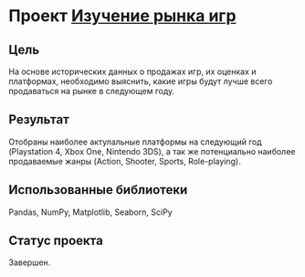 # Проект <a href="https://nbviewer.jupyter.org/github/mogfl/Projects/blob/master/04.%20%D0%98%D0%B7%D1%83%D1%87%D0%B5%D0%BD%D0%B8%D0%B5%20%D1%80%D1%8B%D0%BD%D0%BA%D0%B0%20%D0%B8%D0%B3%D1%80/%D0%98%D0%B7%D1%83%D1%87%D0%B5%D0%BD%D0%B8%D0%B5%20%D0%B7%D0%B0%D0%BA%D0%BE%D0%BD%D0%BE%D0%BC%D0%B5%D1%80%D0%BD%D0%BE%D1%81%D1%82%D0%B5%D0%B9%2C%20%D0%BE%D0%BF%D1%80%D0%B5%D0%B4%D0%B5%D0%BB%D1%8E%D1%89%D0%B8%D1%85%20%D1%83%D1%81%D0%BF%D0%B5%D1%88%D0%BD%D0%BE%D1%81%D1%82%D1%8C%20%D0%B8%D0%B3%D1%80.ipynb">Изучение рынка игр</a></td>

 ## Цель
На основе исторических данных о продажах игр, их оценках и платформах, необходимо выяснить, какие игры будут лучше всего продаваться на рынке в следующем году. 

 ## Результат
Отобраны наиболее актулальные платформы на следующий год (Playstation 4, Xbox One, Nintendo 3DS), а так же потенциально наиболее продаваемые жанры (Action, Shooter, Sports, Role-playing). 

 ## Использованные библиотеки
 Pandas, NumPy, Matplotlib, Seaborn, SciPy
 
 ## Статус проекта
 Завершен.